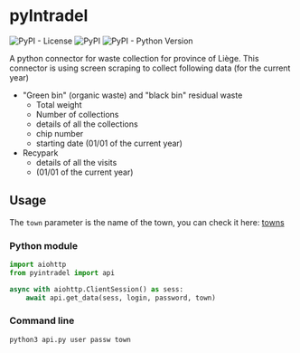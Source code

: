 # pyIntradel

![PyPI - License](https://img.shields.io/github/license/thomasgermain/pyIntradel)
![PyPI](https://img.shields.io/pypi/v/pyIntradel)
![PyPI - Python Version](https://img.shields.io/pypi/pyversions/pyIntradel.svg)

A python connector for waste collection for province of Liège. This connector is using screen scraping to collect
following data (for the current year)
- "Green bin" (organic waste) and "black bin" residual waste
  - Total weight
  - Number of collections
  - details of all the collections
  - chip number
  - starting date (01/01 of the current year)
- Recypark
  - details of all the visits
  - (01/01 of the current year)

## Usage

The `town` parameter is the name of the town, you can check it here: [towns](./pyintradel/towns.py)

### Python module

```python
import aiohttp
from pyintradel import api

async with aiohttp.ClientSession() as sess:
    await api.get_data(sess, login, password, town)
```

### Command line
```bash
python3 api.py user passw town
```

